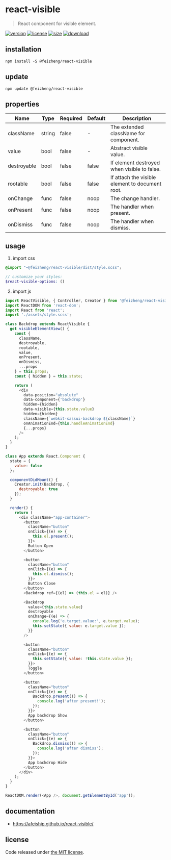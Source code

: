 # react-visible
> React component for visible element.

[![version][version-image]][version-url]
[![license][license-image]][license-url]
[![size][size-image]][size-url]
[![download][download-image]][download-url]

## installation
```shell
npm install -S @feizheng/react-visible
```

## update
```shell
npm update @feizheng/react-visible
```

## properties
| Name        | Type   | Required | Default | Description                                     |
| ----------- | ------ | -------- | ------- | ----------------------------------------------- |
| className   | string | false    | -       | The extended className for component.           |
| value       | bool   | false    | -       | Abstract visible value.                         |
| destroyable | bool   | false    | false   | If element destroyed when visible to false.     |
| rootable    | bool   | false    | false   | If attach the visible element to document root. |
| onChange    | func   | false    | noop    | The change handler.                             |
| onPresent   | func   | false    | noop    | The handler when present.                       |
| onDismiss   | func   | false    | noop    | The handler when dismiss.                       |


## usage
1. import css
  ```scss
  @import "~@feizheng/react-visible/dist/style.scss";

  // customize your styles:
  $react-visible-options: ()
  ```
2. import js
  ```js
  import ReactVisible, { Controller, Creator } from '@feizheng/react-visible';
  import ReactDOM from 'react-dom';
  import React from 'react';
  import './assets/style.scss';

  class Backdrop extends ReactVisible {
    get visibleElementView() {
      const {
        className,
        destroyable,
        rootable,
        value,
        onPresent,
        onDismiss,
        ...props
      } = this.props;
      const { hidden } = this.state;

      return (
        <div
          data-position="absolute"
          data-component={'backdrop'}
          hidden={hidden}
          data-visible={this.state.value}
          hidden={hidden}
          className={`webkit-sassui-backdrop ${className}`}
          onAnimationEnd={this.handleAnimationEnd}
          {...props}
        />
      );
    }
  }

  class App extends React.Component {
    state = {
      value: false
    };

    componentDidMount() {
      Creator.init(Backdrop, {
        destroyable: true
      });
    }

    render() {
      return (
        <div className="app-container">
          <button
            className="button"
            onClick={(e) => {
              this.el.present();
            }}>
            Button Open
          </button>

          <button
            className="button"
            onClick={(e) => {
              this.el.dismiss();
            }}>
            Button Close
          </button>
          <Backdrop ref={(el) => (this.el = el)} />

          <Backdrop
            value={this.state.value}
            destroyable
            onChange={(e) => {
              console.log('e.target.value:', e.target.value);
              this.setState({ value: e.target.value });
            }}
          />

          <button
            className="button"
            onClick={(e) => {
              this.setState({ value: !this.state.value });
            }}>
            Toggle
          </button>

          <button
            className="button"
            onClick={(e) => {
              Backdrop.present(() => {
                console.log('after present!');
              });
            }}>
            App backdrop Show
          </button>

          <button
            className="button"
            onClick={(e) => {
              Backdrop.dismiss(() => {
                console.log('after dismiss');
              });
            }}>
            App backdrop Hide
          </button>
        </div>
      );
    }
  }

  ReactDOM.render(<App />, document.getElementById('app'));

  ```

## documentation
- https://afeiship.github.io/react-visible/

## license
Code released under [the MIT license](https://github.com/afeiship/react-visible/blob/master/LICENSE.txt).

[version-image]: https://img.shields.io/npm/v/@feizheng/react-visible
[version-url]: https://npmjs.org/package/@feizheng/react-visible

[license-image]: https://img.shields.io/npm/l/@feizheng/react-visible
[license-url]: https://github.com/afeiship/react-visible/blob/master/LICENSE.txt

[size-image]: https://img.shields.io/bundlephobia/minzip/@feizheng/react-visible
[size-url]: https://github.com/afeiship/react-visible/blob/master/dist/react-visible.min.js

[download-image]: https://img.shields.io/npm/dm/@feizheng/react-visible
[download-url]: https://www.npmjs.com/package/@feizheng/react-visible
